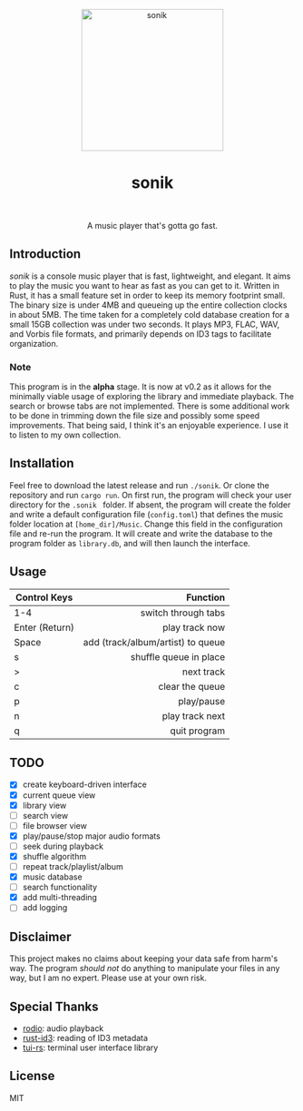<p align="center">
    <img alt="sonik" title="sonik" src="https://i.imgur.com/B6vYKJz.png"
    width="250">
</p>
<h1 align="center">sonik</h1><br>
<p align="center">
A music player that's gotta go fast.
</p>

## Introduction
_sonik_ is a console music player that is fast, lightweight, and elegant. It aims to play the music you want to hear as fast as you can get to it. Written in Rust, it has a small feature set in order to keep its memory footprint small. The binary size is under 4MB and queueing up the entire collection clocks in about 5MB. The time taken for a completely cold database creation for a small 15GB collection was under two seconds. It plays MP3, FLAC, WAV, and Vorbis file formats, and primarily depends on ID3 tags to facilitate organization.

### Note
This program is in the **alpha** stage. It is now at v0.2 as it allows for the
minimally viable usage of exploring the library and immediate playback. The search or browse
tabs are not implemented. There is some additional work to be done in trimming down the
file size and possibly some speed improvements. That being said, I think it's an enjoyable experience. I use it to listen to my own collection.

## Installation
Feel free to download the latest release and run `./sonik`. Or clone the repository and run `cargo
run`. On first run, the program will check your user directory for the `.sonik
` folder. If absent, the program will create the folder and write a default
configuration file (`config.toml`) that defines the music folder location at
`[home_dir]/Music`. Change this field in the configuration file and re-run the
program. It will create and write the database to the program folder as
`library.db`, and will then launch the interface.

## Usage
| Control Keys  | Function                          |
| ------------- |----------------------------------:|
| 1-4           | switch through tabs               |
| Enter (Return)| play track now                    |
| Space         | add (track/album/artist) to queue |
| s             | shuffle queue in place            |
| >             | next track                        |
| c             | clear the queue                   |
| p             | play/pause                        |
| n             | play track next                   |
| q             | quit program                      |

## TODO
- [x] create keyboard-driven interface
- [x] current queue view
- [x] library view
- [ ] search view
- [ ] file browser view
- [x] play/pause/stop major audio formats
- [ ] seek during playback
- [x] shuffle algorithm
- [ ] repeat track/playlist/album
- [x] music database
- [ ] search functionality
- [x] add multi-threading
- [ ] add logging

## Disclaimer
This project makes no claims about keeping your data safe from harm's way. The
program _should not_ do anything to manipulate your files in any way, but I am
no expert. Please use at your own risk.

## Special Thanks
- [rodio](https://github.com/tomaka/rodio): audio playback
- [rust-id3](https://github.com/jameshurst/rust-id3): reading of ID3 metadata
- [tui-rs](https://github.com/fdehau/tui-rs): terminal user interface library

## License
MIT
